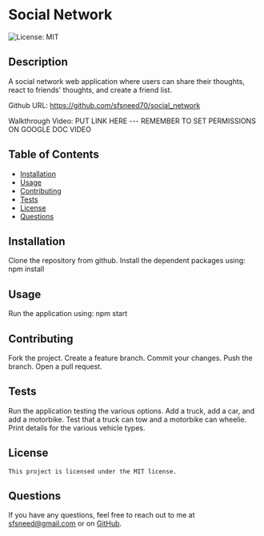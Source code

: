 # Social Network

![License: MIT](https://img.shields.io/badge/License-MIT-yellow.svg)

## Description

A social network web application where users can share their thoughts, react to friends' thoughts, and create a friend list.

Github URL:  https://github.com/sfsneed70/social_network

Walkthrough Video:  PUT LINK HERE --- REMEMBER TO SET PERMISSIONS ON GOOGLE DOC VIDEO

## Table of Contents

- [Installation](#installation)
- [Usage](#usage)
- [Contributing](#contributing)
- [Tests](#tests)
- [License](#license)
- [Questions](#questions)

## Installation

Clone the repository from github. Install the dependent packages using: npm install

## Usage

Run the application using: npm start<br>

## Contributing

Fork the project. Create a feature branch. Commit your changes. Push the branch. Open a pull request.

## Tests

Run the application testing the various options. Add a truck, add a car, and add a motorbike. Test that a truck can tow and a motorbike can wheelie. Print details for the various vehicle types.

## License

    This project is licensed under the MIT license.

## Questions

If you have any questions, feel free to reach out to me at [sfsneed@gmail.com](mailto:sfsneed@gmail.com) or on [GitHub](https://github.com/sfsneed70).
